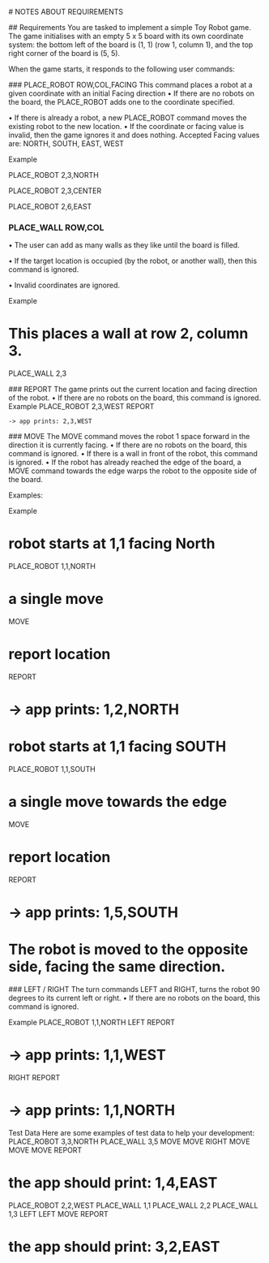 # NOTES ABOUT REQUIREMENTS

## Requirements
You are tasked to implement a simple Toy Robot game.
The game initialises with an empty 5 x 5 board with its own coordinate system:
the bottom left of the board is (1, 1) (row 1, column 1), and the top right corner of the board is (5, 5).

<!-- which means rotating -->

When the game starts, it responds to the following user commands:

### PLACE_ROBOT ROW,COL,FACING
This command places a robot at a given coordinate with an initial Facing direction
• If there are no robots on the board, the PLACE_ROBOT adds one to the coordinate specified.

<!-- considering this: I know a few people, myself included, who would just fill the
entire board with walls before putting the robot just because it's a viable option
only to see what would happen, therefore:

// pseudocode here:

initialState = {
    BlockedSquares: []
    hasRobot: false
    coordinates: []
    error: ''
}

Since you CANNOT remove walls, the only coordinates that will come and go will be the ones
for PLACE_ROBOT action

And it would be fun if given that you can fill the entire board with walls before
you place the robot, after checking if the entire board is finally full of walls (which is a simple boolean in a comparisson between a, pseudocode here, EntireBoardCoordinates and BlockedCoordinates AND hasRobot as false), then giving a message saying something like:
"the robot wanted to play today, but you didn't allowed it to..."

This, of course, is another error message.
 -->

• If there is already a robot, a new PLACE_ROBOT command moves the existing robot to the new
location.
• If the coordinate or facing value is invalid, then the game ignores it and does nothing.
Accepted Facing values are: NORTH, SOUTH, EAST, WEST

Example

 <!-- This places a robot at row 2, column 3, facing North. -->

PLACE_ROBOT 2,3,NORTH

<!-- NOTE HOW THERE ARE ONLY SPACES BETWEEN args[0]
and commas between the other three -->
<!-- 4 args -->

<!-- args[0] = PLACE_ROBOT

valid numbers for coordinates: 1, 2, 3, 4, 5 -->

<!-- for each method,
extract always 1
from the command -->
<!--
type Coordinates = {
y: number
x: number
}

args[1] = y
args[2] = x
args[3] = direction

type Direction = {
direction: string
}

valid directions: "NORTH" | "EAST" | "SOUTH" | "WEST"

args[0] as an action.type
action.type = 'PLACE_ROBOT'

args[1, 3] as the action.payload

coordinates will be added to BlockedSquares

type BlockedSquares = {
blockedSquares: Coordinates[]
} -->

<!-- This command is ignored because facing direction is invalid -->

PLACE_ROBOT 2,3,CENTER

<!-- This command is ignored because the COL coordinate is invalid -->

PLACE_ROBOT 2,6,EAST

### PLACE_WALL ROW,COL

<!-- args[0] = PLACE_WALL
action.type = 'PLACE_WALL'
args[1] = y
args[2] = x

This command places a wall at the given coordinate.
• If the target location is empty, then it adds a wall to it. -->

<!-- check BlockedSquares -->

<!-- action dispatched checks if the existent BlockedSquares array contains the
given coordinates; if false, adds a wall to it

walls are visually shown by using a different color scheme
in this case, crimson -->

• The user can add as many walls as they like until the board is filled.

<!-- again, checking BlockedSquares -->
<!-- also, adding to the notes above about filling the board,
but in this case hasRobot is true,
a new message will pop up saying something like:
"So many walls, so much fun. Let's play again!"
  -->

• If the target location is occupied (by the robot, or another wall), then this command is ignored.

<!-- check BlockedSquares -->

• Invalid coordinates are ignored.

<!-- valid numbers for coordinates: 1, 2, 3, 4, 5 -->

Example

# This places a wall at row 2, column 3.

PLACE_WALL 2,3

<!--
args[0] = 'PLACE_WALL'
action.type = 'PLACE_ROBOT'
args[1] = y
args[2] = x

 -->

### REPORT
The game prints out the current location and facing direction of the robot.
• If there are no robots on the board, this command is ignored.
Example
PLACE_ROBOT 2,3,WEST
REPORT

```
-> app prints: 2,3,WEST
```

<!-- action.type = 'REPORT' -->

<!--
Checks out current Coordinates and Direction
Prints them
Add that message to the log message
-->

### MOVE
The MOVE command moves the robot 1 space forward in the direction it is currently facing.
• If there are no robots on the board, this command is ignored.
• If there is a wall in front of the robot, this command is ignored.
• If the robot has already reached the edge of the board, a MOVE command towards the edge warps
the robot to the opposite side of the board.

<!-- action.type = 'MOVE' -->

Examples:

<!--
Coordinates: [1, 2]
Direction: north

pseucode here:
if (d === 'north') {
    Coordinates: [1, 3]
}


Coordinates: [4, 3]
Direction: west

pseucode here:
if (d === 'west') {
    Coordinates: [3, 3]
}


Coordinates: [4, 4]
Direction: north

this will return a error
 -->

Example

# robot starts at 1,1 facing North

PLACE_ROBOT 1,1,NORTH

# a single move

MOVE

# report location

REPORT

# -> app prints: 1,2,NORTH

# robot starts at 1,1 facing SOUTH

PLACE_ROBOT 1,1,SOUTH

# a single move towards the edge

MOVE

# report location

REPORT

# -> app prints: 1,5,SOUTH

# The robot is moved to the opposite side, facing the same direction.

### LEFT / RIGHT
The turn commands LEFT and RIGHT, turns the robot 90 degrees to its current left or right.
• If there are no robots on the board, this command is ignored.

<!-- check hasRobot, if true:  -->

<!-- action.type = 'LEFT' -->
<!-- action.type = 'RIGHT' -->

Example
PLACE_ROBOT 1,1,NORTH
LEFT
REPORT

# -> app prints: 1,1,WEST

<!--  -->

RIGHT
REPORT

# -> app prints: 1,1,NORTH

Test Data
Here are some examples of test data to help your development:
PLACE_ROBOT 3,3,NORTH
PLACE_WALL 3,5
MOVE
MOVE
RIGHT
MOVE
MOVE
MOVE
REPORT

# the app should print: 1,4,EAST

PLACE_ROBOT 2,2,WEST
PLACE_WALL 1,1
PLACE_WALL 2,2
PLACE_WALL 1,3
LEFT
LEFT
MOVE
REPORT

# the app should print: 3,2,EAST
